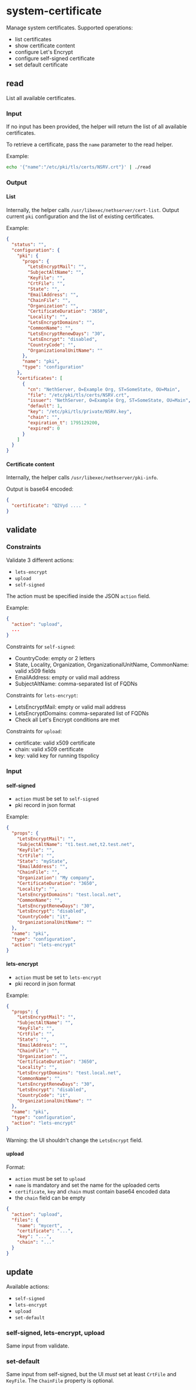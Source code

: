 # system-certificate

Manage system certificates.
Supported operations:

- list certificates
- show certificate content
- configure Let's Encrypt
- configure self-signed certificate
- set default certificate

## read 

List all available certificates.

### Input

If no input has been provided, the helper will return the list 
of all available certificates.

To retrieve a certificate, pass the `name` parameter to the read helper.

Example:
```bash
echo '{"name":"/etc/pki/tls/certs/NSRV.crt"}' | ./read
```

### Output

#### List

Internally, the helper calls `/usr/libexec/nethserver/cert-list`.
Output current `pki` configuration and the list of existing certificates.

Example:
```json
{
  "status": "",
  "configuration": {
    "pki": {
      "props": {
        "LetsEncryptMail": "",
        "SubjectAltName": "",
        "KeyFile": "",
        "CrtFile": "",
        "State": "",
        "EmailAddress": "",
        "ChainFile": "",
        "Organization": "",
        "CertificateDuration": "3650",
        "Locality": "",
        "LetsEncryptDomains": "",
        "CommonName": "",
        "LetsEncryptRenewDays": "30",
        "LetsEncrypt": "disabled",
        "CountryCode": "",
        "OrganizationalUnitName": ""
      },
      "name": "pki",
      "type": "configuration"
    },
    "certificates": [
      {
        "cn": "NethServer, O=Example Org, ST=SomeState, OU=Main",
        "file": "/etc/pki/tls/certs/NSRV.crt",
        "issuer": "NethServer, O=Example Org, ST=SomeState, OU=Main",
        "default": 1,
        "key": "/etc/pki/tls/private/NSRV.key",
        "chain": "",
        "expiration_t": 1795129200,
        "expired": 0
      }
    ]
  }
}
```

#### Certificate content

Internally, the helper calls `/usr/libexec/nethserver/pki-info`.

Output is base64 encoded:
```json
{
  "certificate": "Q2Vyd .... "
}
```

## validate

### Constraints

Validate 3 different actions:

- `lets-encrypt`
- `upload`
- `self-signed`

The action must be specified inside the JSON `action` field.

Example:
```json
{
  "action": "upload",
  ...
}
```

Constraints for `self-signed`:

- CountryCode: empty or 2 letters
- State, Locality, Organization, OrganizationalUnitName, CommonName: valid x509 fields
- EmailAddress: empty or valid mail address
- SubjectAltName: comma-separated list of FQDNs

Constraints for `lets-encrypt`:

- LetsEncryptMail: empty or valid mail address
- LetsEncryptDomains: comma-separated list of FQDNs
- Check all Let's Encrypt conditions are met

Constraints for `upload`:

- certificate: valid x509 certificate
- chain: valid x509 certificate
- key: valid key for running tlspolicy

### Input

#### self-signed

- `action` must be set to `self-signed`
- pki record in json format

Example:
```json
{
  "props": {
    "LetsEncryptMail": "",
    "SubjectAltName": "t1.test.net,t2.test.net",
    "KeyFile": "",
    "CrtFile": "",
    "State": "myState",
    "EmailAddress": "",
    "ChainFile": "",
    "Organization": "My company",
    "CertificateDuration": "3650",
    "Locality": "",
    "LetsEncryptDomains": "test.local.net",
    "CommonName": "",
    "LetsEncryptRenewDays": "30",
    "LetsEncrypt": "disabled",
    "CountryCode": "it",
    "OrganizationalUnitName": ""
  },
  "name": "pki",
  "type": "configuration",
  "action": "lets-encrypt"
}
```


#### lets-encrypt

- `action` must be set to `lets-encrypt`
- pki record in json format

Example:
```json
{
  "props": {
    "LetsEncryptMail": "",
    "SubjectAltName": "",
    "KeyFile": "",
    "CrtFile": "",
    "State": "",
    "EmailAddress": "",
    "ChainFile": "",
    "Organization": "",
    "CertificateDuration": "3650",
    "Locality": "",
    "LetsEncryptDomains": "test.local.net",
    "CommonName": "",
    "LetsEncryptRenewDays": "30",
    "LetsEncrypt": "disabled",
    "CountryCode": "it",
    "OrganizationalUnitName": ""
  },
  "name": "pki",
  "type": "configuration",
  "action": "lets-encrypt"
}
```

Warning: the UI shouldn't change the `LetsEncrypt` field.

#### upload

Format:

- `action` must be set to `upload`
- `name` is mandatory and set the name for the uploaded certs
- `certificate`, `key` and `chain` must contain base64 encoded data
- the `chain` field can be empty

```json
{
  "action": "upload",
  "files": {
    "name": "mycert",
    "certificate": "...",
    "key": "...",
    "chain": "..."
  }
}
```


## update

Available actions:

- `self-signed`
- `lets-encrypt`
- `upload`
- `set-default`

### self-signed, lets-encrypt, upload

Same input from validate.

### set-default

Same input from self-signed, but the UI *must* set at least `CrtFile` and `KeyFile`.
The `ChainFile` property is optional.
